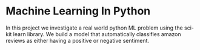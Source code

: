 # Machine Learning In Python

In this project we investigate a real world python ML problem using the sci-kit learn library. 
We build a model that automatically classifies amazon reviews as either having a positive or negative sentiment. 
